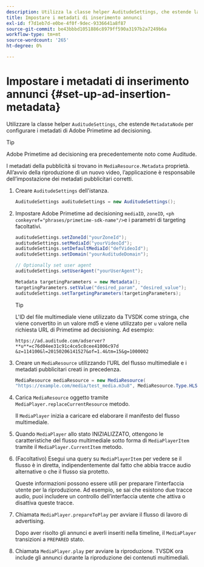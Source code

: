 ```yaml
---
description: Utilizza la classe helper AuditudeSettings, che estende la classe MetadataNode, per impostare i metadati di Adobe Primetime ad decisioning.
title: Impostare i metadati di inserimento annunci
exl-id: f7d1eb7d-e0be-4f0f-9dec-9336641a8f87
source-git-commit: be43bbbd1051886c8979ff590a3197b2a7249b6a
workflow-type: tm+mt
source-wordcount: '265'
ht-degree: 0%

---
```


# Impostare i metadati di inserimento annunci {#set-up-ad-insertion-metadata}

Utilizzare la classe helper `AuditudeSettings`, che estende `MetadataNode` per configurare i metadati di Adobe Primetime ad decisioning.

>[!TIP]
>
>Adobe Primetime ad decisioning era precedentemente noto come Auditude.

I metadati della pubblicità si trovano in `MediaResource.Metadata` proprietà. All’avvio della riproduzione di un nuovo video, l’applicazione è responsabile dell’impostazione dei metadati pubblicitari corretti.

1. Creare `AuditudeSettings` dell&#39;istanza.

   ```java
   AuditudeSettings auditudeSettings = new AuditudeSettings();
   ```

1. Impostare Adobe Primetime ad decisioning `mediaID`, `zoneID`, `<ph conkeyref="phrases/primetime-sdk-name"/>`e i parametri di targeting facoltativi.

   ```java
   auditudeSettings.setZoneId("yourZoneId"); 
   auditudeSettings.setMediaId("yourVideoId"); 
   auditudeSettings.setDefaultMediaId("defVideoId"); 
   auditudeSettings.setDomain("yourAuditudeDomain"); 
   
   // Optionally set user agent  
   auditudeSettings.setUserAgent("yourUserAgent"); 
   
   Metadata targetingParameters = new Metadata(); 
   targetingParameters.setValue("desired_param", "desired_value"); 
   auditudeSettings.setTargetingParameters(targetingParameters);
   ```

   >[!TIP]
   >
   >L&#39;ID del file multimediale viene utilizzato da TVSDK come stringa, che viene convertito in un valore md5 e viene utilizzato per `u` valore nella richiesta URL di Primetime ad decisioning. Ad esempio:
   >
   >`https://ad.auditude.com/adserver? **u**=c76d04ee31c91c4ce5c8cee41006c97d &z=114100&l=20150206141527&of=1.4&tm=15&g=1000002`

1. Creare un `MediaResource` utilizzando l’URL del flusso multimediale e i metadati pubblicitari creati in precedenza.

   ```java
   MediaResource mediaResource = new MediaResource( 
   "https://example.com/media/test_media.m3u8", MediaResource.Type.HLS, Metadata);
   ```

1. Carica `MediaResource` oggetto tramite `MediaPlayer.replaceCurrentResource` metodo.

   Il `MediaPlayer` inizia a caricare ed elaborare il manifesto del flusso multimediale.

1. Quando `MediaPlayer` allo stato INIZIALIZZATO, ottengono le caratteristiche del flusso multimediale sotto forma di `MediaPlayerItem` tramite il `MediaPlayer.CurrentItem` metodo.
1. (Facoltativo) Esegui una query su `MediaPlayerItem` per vedere se il flusso è in diretta, indipendentemente dal fatto che abbia tracce audio alternative o che il flusso sia protetto.

   Queste informazioni possono essere utili per preparare l’interfaccia utente per la riproduzione. Ad esempio, se sai che esistono due tracce audio, puoi includere un controllo dell’interfaccia utente che attiva o disattiva queste tracce.

1. Chiamata `MediaPlayer.prepareToPlay` per avviare il flusso di lavoro di advertising.

   Dopo aver risolto gli annunci e averli inseriti nella timeline, il `MediaPlayer` transizioni a `PREPARED` stato.
1. Chiamata `MediaPlayer.play` per avviare la riproduzione.
TVSDK ora include gli annunci durante la riproduzione dei contenuti multimediali.
